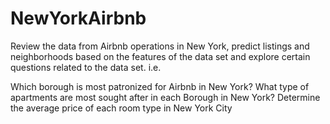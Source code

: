 # NewYorkAirbnb
Review the data from Airbnb operations in New York, predict listings and neighborhoods based on the features of the data set and explore certain questions related to the data set. i.e.

Which borough is most patronized for Airbnb in New York?
What type of apartments are most sought after in each Borough in New York?
Determine the average price of each room type in New York City
